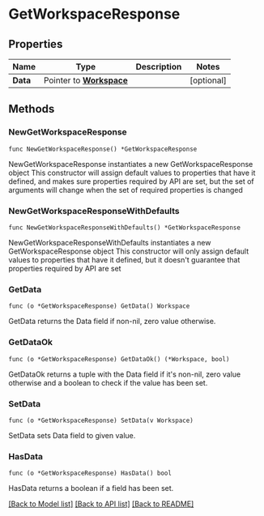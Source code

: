 # GetWorkspaceResponse

## Properties

Name | Type | Description | Notes
------------ | ------------- | ------------- | -------------
**Data** | Pointer to [**Workspace**](Workspace.md) |  | [optional] 

## Methods

### NewGetWorkspaceResponse

`func NewGetWorkspaceResponse() *GetWorkspaceResponse`

NewGetWorkspaceResponse instantiates a new GetWorkspaceResponse object
This constructor will assign default values to properties that have it defined,
and makes sure properties required by API are set, but the set of arguments
will change when the set of required properties is changed

### NewGetWorkspaceResponseWithDefaults

`func NewGetWorkspaceResponseWithDefaults() *GetWorkspaceResponse`

NewGetWorkspaceResponseWithDefaults instantiates a new GetWorkspaceResponse object
This constructor will only assign default values to properties that have it defined,
but it doesn't guarantee that properties required by API are set

### GetData

`func (o *GetWorkspaceResponse) GetData() Workspace`

GetData returns the Data field if non-nil, zero value otherwise.

### GetDataOk

`func (o *GetWorkspaceResponse) GetDataOk() (*Workspace, bool)`

GetDataOk returns a tuple with the Data field if it's non-nil, zero value otherwise
and a boolean to check if the value has been set.

### SetData

`func (o *GetWorkspaceResponse) SetData(v Workspace)`

SetData sets Data field to given value.

### HasData

`func (o *GetWorkspaceResponse) HasData() bool`

HasData returns a boolean if a field has been set.


[[Back to Model list]](../README.md#documentation-for-models) [[Back to API list]](../README.md#documentation-for-api-endpoints) [[Back to README]](../README.md)


